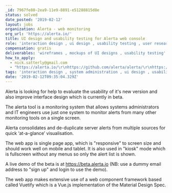 ```yaml
---
_id: 7967fe80-2ea9-11e9-8891-e51288815d8e
status: solved
date_posted: '2019-02-12'
layout: jobs
organization: Alerta - web monitoring
org_url: 'https://alerta.io/'
title: UI design and usability testing for Alerta web console
role: 'interaction design , ui design , usability testing , user research'
compensation: gratis
deliverables: 'wireframes , mockups of UI designs , usability testing'
how_to_apply:
  - nick.satterly@gmail.com
  - "https://alerta.io/\r\nhttps://github.com/alerta/alerta/\r\nhttps://docs.alerta.io\r\nhttps://beta.alerta.io\r\nhttps://twitter.com/alertaio\r\nhttps://vuejs.org\r\nhttps://vuetifyjs.com"
tags: 'interaction design , system administration , ui design , usability testing'
date: '2019-02-12T09:35:04.329Z'
---
```

Alerta is looking for help to evaluate the usability of it's new version and also improve interface design which is currently in beta.

The alerta tool is a monitoring system that allows systems administrators and IT engineers use just one system to monitor alerts from many other monitoring tools on a single screen.

Alerta consolidates and de-duplicate server alerts from multiple sources for quick ‘at-a-glance’ visualisation.

The web app is single page app, which is "responsive" to screen size and should work well on mobile and tablet. It is also used in "kiosk" mode which is fullscreen without any menus so only the
alert list is shown.

A live demo of the beta is at https://beta.alerta.io (NB: use a dummy email address to "sign up" and login to use the demo).

The web app makes extensive use of a web component framework based called Vuetify which is a Vue.js implementation of the Material Design Spec.
